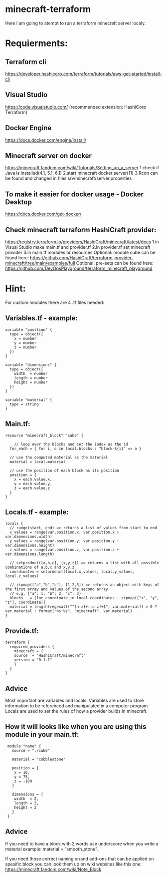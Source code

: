 # minecraft-terraform
Here I am going to atempt to run a terraform minecraft server localy.

# Requierments:

## Terraform cli
https://developer.hashicorp.com/terraform/tutorials/aws-get-started/install-cli

## Visual Studio 
https://code.visualstudio.com/  (recommended extension: HashiCorp Terraform)

## Docker Engine 
https://docs.docker.com/engine/install/

## Minecraft server on docker 
https://minecraft.fandom.com/wiki/Tutorials/Setting_up_a_server
1.check if Java is installed(4.1, 5.1, 6.1)
2.start minecraft docker server(11)
3.Rcon can be found and changed in files srv/minecraft/server.properties

## To make it easier for docker usage - Docker Desktop 
https://docs.docker.com/get-docker/

## Check minecraft terraform HashiCraft provider:
https://registry.terraform.io/providers/HashiCraft/minecraft/latest/docs
1.in Visual Studio make main.tf and provider.tf 
2.in provider.tf set minecraft provider 
3.in main.tf modules or resources 
Optional: module cube can be found here: https://github.com/HashiCraft/terraform-provider-minecraft/tree/main/examples/full
Optional: pre-sets can be found here: https://github.com/DevOpsPlayground/terraform_minecraft_playground

# Hint: 
For custom modules there are 4 .tf files needed:

## Variables.tf - example:
```
variable "position" {
  type = object({
	x = number
	y = number
	z = number
  })
}

variable "dimensions" {
  type = object({
	width  = number
	length = number
	height = number
  })
}

variable "material" {
  type = string
}
```

## Main.tf:
```
resource "minecraft_block" "cube" {

	// loop over the blocks and set the index as the id
  for_each = { for i, o in local.blocks : "block-${i}" => o }

  // use the computed material as the material
  material = local.material

  // use the position of each block as its position
  position = {
	x = each.value.x,
	y = each.value.y,
	z = each.value.z
  }
}
```

## Locals.tf - example:
```
locals {
  // range(start, end) => returns a list of values from start to end
  x_values = range(var.position.x, var.position.x + var.dimensions.width)
  y_values = range(var.position.y, var.position.y + var.dimensions.height)
  z_values = range(var.position.z, var.position.z + var.dimensions.length)

  // setproduct([a,b,c], [x,y,z]) => returns a list with all possible combinations of a,b,c and x,y,z
  coordinates = setproduct(local.x_values, local.y_values, local.z_values)

  // zipmap(["a","b","c"], [1,2,3]) => returns an object with keys of the first array and values of the second array
  // e.g. {"a": 1, "b": 2, "c": 3}
  blocks   = [for coordinate in local.coordinates : zipmap(["x", "y", "z"], coordinate)]
  material = length(regexall("^[a-z]+:[a-z]+$", var.material)) > 0 ? var.material : format("%s:%s", "minecraft", var.material)
}
```

## Provide.tf:
```
terraform {
  required_providers {
	minecraft = {
  	source  = "HashiCraft/minecraft"
  	version = "0.1.1"
	}
  }
}
```

## Advice 
Most important are variables and locals.
Variables are used to store information to be referenced and manipulated in a computer program.
Locals are used to set the rules of how a provider builds in minecraft.

## How it will looks like when you are using this module in your main.tf:
```
 module "name" {
   source = "./cube"

   material = "cobblestone"

   position = {
 	x = 10,
 	y = 75,
 	z = -100
   }

   dimensions = {
 	width  = 2,
 	length = 2,
 	height = 2
   }
 }
```

## Advice
If you need to have a block with 2 words use underscore when you write a material example: material = "smooth_stone".

If you need those correct naming or/and add-ons that can be applied on spesific block you can look them up on wiki websites like this one:
https://minecraft.fandom.com/wiki/Note_Block